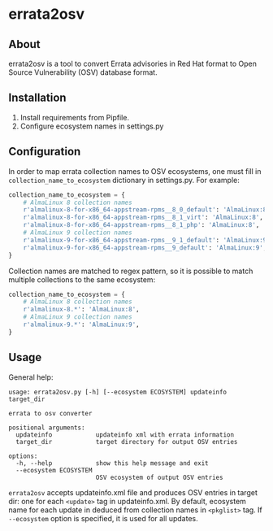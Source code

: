 # errata2osv

## About

errata2osv is a tool to convert Errata advisories in Red Hat format to Open Source Vulnerability (OSV)
database format.

## Installation

1. Install requirements from Pipfile.
2. Configure ecosystem names in settings.py

## Configuration

In order to map errata collection names to OSV ecosystems, one must fill in
`collection_name_to_ecosystem` dictionary in settings.py. For example:

```python
collection_name_to_ecosystem = {
    # AlmaLinux 8 collection names
    r'almalinux-8-for-x86_64-appstream-rpms__8_0_default': 'AlmaLinux:8',
    r'almalinux-8-for-x86_64-appstream-rpms__8_1_virt': 'AlmaLinux:8',
    r'almalinux-8-for-x86_64-appstream-rpms__8_1_php': 'AlmaLinux:8',
    # AlmaLinux 9 collection names
    r'almalinux-9-for-x86_64-appstream-rpms__9_1_default': 'AlmaLinux:9',
    r'almalinux-9-for-x86_64-appstream-rpms__9_default': 'AlmaLinux:9',
}
```

Collection names are matched to regex pattern, so it is possible to match multiple
collections to the same ecosystem:

```python
collection_name_to_ecosystem = {
    # AlmaLinux 8 collection names
    r'almalinux-8.*': 'AlmaLinux:8',
    # AlmaLinux 9 collection names
    r'almalinux-9.*': 'AlmaLinux:9',
}
```

## Usage

General help:

```
usage: errata2osv.py [-h] [--ecosystem ECOSYSTEM] updateinfo target_dir

errata to osv converter

positional arguments:
  updateinfo            updateinfo xml with errata information
  target_dir            target directory for output OSV entries

options:
  -h, --help            show this help message and exit
  --ecosystem ECOSYSTEM
                        OSV ecosystem of output OSV entries
```

`errata2osv` accepts updateinfo.xml file and produces OSV entries in
target dir: one for each `<update>` tag in updateinfo.xml. By default, ecosystem name for
each update in deduced from collection names in `<pkglist>` tag. If `--ecosystem` option is
specified, it is used for all updates.